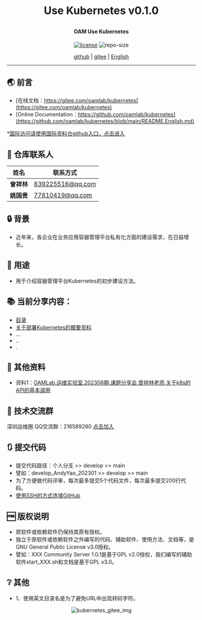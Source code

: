 
<h1 align="center" style="margin: 30px 0 30px; font-weight: bold;">Use Kubernetes v0.1.0</h1>
<h4 align="center">OAM Use Kubernetes</h4>
<p align="center">
  <a href="./LICENSE"><img alt="license" src="https://img.shields.io/github/license/oamlab/kubernetes" /></a>
  <img alt="repo-size" src="https://img.shields.io/github/repo-size/oamlab/kubernetes" />
</p>

<p align="center">
   <a href="https://github.com/oamlab/kubernetes">github</a> | 
   <a href="https://gitee.com/oamlab/kubernetes">gitee</a> | 
   <a href="./README.English.md">English</a>
</p>

<p align="center"></p>

---

## 🌏 前言
- [在线文档：https://gitee.com/oamlab/kubernetes](https://gitee.com/oamlab/kubernetes)
- [Online Documentation：https://github.com/oamlab/kubernetes](https://github.com/oamlab/kubernetes/blob/main/README.English.md)

*[国际访问请使用国际资料仓github入口，点击进入](https://github.com/oamlab/kubernetes)

## 🔋 仓库联系人
|    姓名     |      联系方式      |
|------------|-------------------|
| **曾祥林**  | 839225516@qq.com  |
| **姚国贵**  | 77810419@qq.com   |

## 🔒 背景
- 近年来，各企业在业务应用容器管理平台私有化方面的建设需求，在日益增长。

## 🔑 用途
- 用于介绍容器管理平台Kubernetes的初步建设方法。

## 📚 当前分享内容：

- [目录](./kubernetes)
- [关于部署Kubernetes的概要资料](./kubernetes/3181_Others/README.md)
- ...
- ..
- .

## 📃 其他资料
- 资料1：[OAMLab.运维实验室.202308期.课题分享会.曾祥林老师.关于k8s的API的基本调用](https://gitee.com/oamlab/oamlab/tree/main/OAMLab/401_%E8%BF%90%E7%BB%B4%E5%AE%9E%E9%AA%8C/2023-08)

## 📶 技术交流群
深圳运维圈 QQ交流群：216589280 [点击加入](https://jq.qq.com/?_wv=1027&k=tdDtDoUp)

## 🔃 提交代码
- 提交代码路径：个人分支 >> develop >> main
- 譬如：develop_AndyYao_202301 >> develop >> main
- 为了方便做代码评审，每次最多提交5个代码文件，每次最多提交200行代码。
- [使用SSH的方式连接GitHub](https://github.com/oamlab/oamlab/blob/main/OAMLab/171_%E8%BF%90%E7%BB%B4%E5%B7%A5%E5%85%B7/301_%E5%BC%80%E5%8F%91%E5%B7%A5%E5%85%B7/211_GitHub_SSH_Key.md)

## 🆓 版权说明
- 原软件或依赖软件仍保持其原有授权。
- 独立于原软件或依赖软件之外编写的代码、辅助软件、使用方法、文档等，是GNU General Public License v3.0授权。
- 譬如：XXX Community Server 1.0.1是基于GPL v2.0授权，我们编写的辅助软件start_XXX.sh和文档是基于GPL v3.0。

## ❔ 其他
- 1、使用英文目录名是为了避免URL中出现转码字符。

<p align="center">
	<img alt="kubernetes_gitee_img" src="https://www.wegoodgoodstudydaydayup.com/kubernetes_gitee.webp?v=202403132123">
</p>

<br>